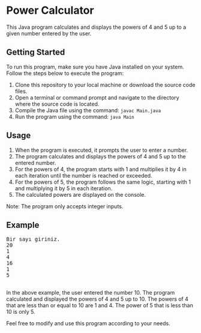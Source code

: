 <h1>Power Calculator</h1>
    
   <p>This Java program calculates and displays the powers of 4 and 5 up to a given number entered by the user.</p>

   <h2>Getting Started</h2>

   <p>To run this program, make sure you have Java installed on your system. Follow the steps below to execute the program:</p>

   <ol>
        <li>Clone this repository to your local machine or download the source code files.</li>
        <li>Open a terminal or command prompt and navigate to the directory where the source code is located.</li>
        <li>Compile the Java file using the command: <code>javac Main.java</code></li>
        <li>Run the program using the command: <code>java Main</code></li>
    </ol>

   <h2>Usage</h2>

   <ol>
        <li>When the program is executed, it prompts the user to enter a number.</li>
        <li>The program calculates and displays the powers of 4 and 5 up to the entered number.</li>
        <li>For the powers of 4, the program starts with 1 and multiplies it by 4 in each iteration until the number is reached or exceeded.</li>
        <li>For the powers of 5, the program follows the same logic, starting with 1 and multiplying it by 5 in each iteration.</li>
        <li>The calculated powers are displayed on the console.</li>
    </ol>

   <p>Note: The program only accepts integer inputs.</p>

   <h2>Example</h2>

   <pre>
Bir sayı giriniz.
20
1
4
16
1
5
    </pre>

   <p>In the above example, the user entered the number 10. The program calculated and displayed the powers of 4 and 5 up to 10. The powers of 4 that are less than or equal to 10 are 1 and 4. The power of 5 that is less than 10 is only 5.</p>

   <p>Feel free to modify and use this program according to your needs.</p>
